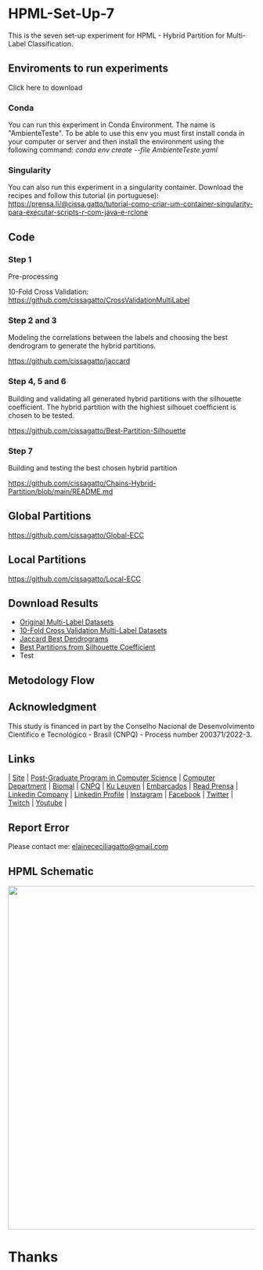 # HPML-Set-Up-7
This is the seven set-up experiment for HPML - Hybrid Partition for Multi-Label Classification.

## Enviroments to run experiments
Click here to download 

### Conda
You can run this experiment in Conda Environment. The name is "AmbienteTeste". To be able to use this env you must first install conda in your computer or server and then install the environment using the following command: *conda env create --file AmbienteTeste.yaml*

### Singularity
You can also run this experiment in a singularity container. Download the recipes and follow this tutorial (in portuguese): https://prensa.li/@cissa.gatto/tutorial-como-criar-um-container-singularity-para-executar-scripts-r-com-java-e-rclone

## Code

### Step 1

Pre-processing

10-Fold Cross Validation: https://github.com/cissagatto/CrossValidationMultiLabel

### Step 2 and 3

Modeling the correlations between the labels and choosing the best dendrogram to generate the hybrid partitions.

https://github.com/cissagatto/jaccard

### Step 4, 5 and 6

Building and validating all generated hybrid partitions with the silhouette coefficient. The hybrid partition with the highiest silhouet coefficient is chosen to be tested.

https://github.com/cissagatto/Best-Partition-Silhouette

### Step 7

Building and testing the best chosen hybrid partition

https://github.com/cissagatto/Chains-Hybrid-Partition/blob/main/README.md


## Global Partitions
https://github.com/cissagatto/Global-ECC

## Local Partitions
https://github.com/cissagatto/Local-ECC


## Download Results
- [Original Multi-Label Datasets](https://cometa.ujaen.es/datasets/)
- [10-Fold Cross Validation Multi-Label Datasets](https://www.4shared.com/s/dYpGZWzjQ)
- [Jaccard Best Dendrograms](https://www.4shared.com/folder/wVsBXIT5/1-Jaccard-Best-Dendrograms.html)
- [Best Partitions from Silhouette Coefficient](https://www.4shared.com/folder/ucwVLJIg/2-Best-Partitions-Silhouette.html)
- Test

## Metodology Flow


## Acknowledgment
This study is financed in part by the Conselho Nacional de Desenvolvimento Científico e Tecnológico - Brasil (CNPQ) - Process number 200371/2022-3.

## Links

| [Site](https://sites.google.com/view/professor-cissa-gatto) | [Post-Graduate Program in Computer Science](http://ppgcc.dc.ufscar.br/pt-br) | [Computer Department](https://site.dc.ufscar.br/) |  [Biomal](http://www.biomal.ufscar.br/) | [CNPQ](https://www.gov.br/cnpq/pt-br) | [Ku Leuven](https://kulak.kuleuven.be/) | [Embarcados](https://www.embarcados.com.br/author/cissa/) | [Read Prensa](https://prensa.li/@cissa.gatto/) | [Linkedin Company](https://www.linkedin.com/company/27241216) | [Linkedin Profile](https://www.linkedin.com/in/elainececiliagatto/) | [Instagram](https://www.instagram.com/cissagatto) | [Facebook](https://www.facebook.com/cissagatto) | [Twitter](https://twitter.com/cissagatto) | [Twitch](https://www.twitch.tv/cissagatto) | [Youtube](https://www.youtube.com/CissaGatto) |

## Report Error
Please contact me: elainececiliagatto@gmail.com

## HPML Schematic
<img src="https://github.com/cissagatto/HPML-Set-Up-7/blob/main/HPML-ALL-VERSIONS.png" width="700">

# Thanks
